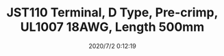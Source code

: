 ﻿---
layout: post 
title: JST110 Terminal, D Type, Pre-crimp, UL1007 18AWG, Length 500mm
tags: FA 110
categories: wire-harness
overview: 110 Terminal, D Type, Pre-crimp, UL1007 18AWG, Length 500mm
series: faston
part_number: ST1100802-25C
thumb_img: static/202007/398-thumb-20200702081317.jpg
image: static/202007/398-20200702081317.jpg
date: 2020/7/2 0:12:19
---



